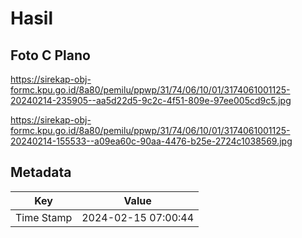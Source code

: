 # Hasil

## Foto C Plano

https://sirekap-obj-formc.kpu.go.id/8a80/pemilu/ppwp/31/74/06/10/01/3174061001125-20240214-235905--aa5d22d5-9c2c-4f51-809e-97ee005cd9c5.jpg

https://sirekap-obj-formc.kpu.go.id/8a80/pemilu/ppwp/31/74/06/10/01/3174061001125-20240214-155533--a09ea60c-90aa-4476-b25e-2724c1038569.jpg


## Metadata

| Key        | Value               |
| ---------- | ------------------- |
| Time Stamp | 2024-02-15 07:00:44 |



